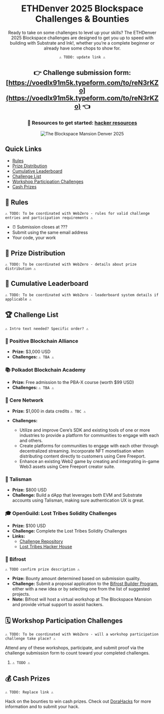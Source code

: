 <div align="center">

# ETHDenver 2025 Blockspace<br>Challenges &amp; Bounties

Ready to take on some challenges to level up your skills? The ETHDenver 2025 Blockspace challenges are designed to get you up to speed with building with Substrate and Ink!, whether you’re a complete beginner or already have some chops to show for.

`⚠️ TODO: update link ⚠️`
## 👉 Challenge submission form: [https://voedlx91m5k.typeform.com/to/reN3rKZo](https://voedlx91m5k.typeform.com/to/reN3rKZo) 👈

### 🚀 Resources to get started: [hacker resources](https://github.com/JoinWebZero/hackathons/tree/main/hacker-resources)
![The Blockspace Mansion Denver 2025](header.gif)

</div>


## Quick Links

- [Rules](#rules)
- [Prize Distribution](#prize-distribution)
- [Cumulative Leaderboard](#cumulative-leaderboard)
- [Challenge List](#challenge-list)
- [Workshop Participation Challenges](#workshop-participation-challenges)
- [Cash Prizes](#cash-prizes)


## 📌 Rules

`⚠️ TODO: To be coordinated with WebZero - rules for valid challenge entries and participation requirements ⚠️`

- ⏰ Submission closes at ???
- Submit using the same email address
- Your code, your work


## 🎁 Prize Distribution

`⚠️ TODO: To be coordinated with WebZero - details about prize distribution ⚠️`

## 💪 Cumulative Leaderboard

`⚠️ TODO: To be coordinated with WebZero - leaderboard system details if applicable ⚠️`

## 🏆 Challenge List

`⚠️ Intro text needed? Specific order? ⚠️`

### 🤝 Positive Blockchain Alliance

- **Prize:** $3,000 USD  
- **Challenges:** `⚠️ TBA ⚠️`

### 📚 Polkadot Blockchain Academy

- **Prize:** Free admission to the PBA-X course (worth $99 USD)  
- **Challenges:** `⚠️ TBA ⚠️`

### 🧠 Cere Network

- **Prize:** $1,000 in data credits `⚠️ TBC ⚠️`

- **Challenges:**
  - Utilize and improve Cere’s SDK and existing tools of one or more industries to provide a platform for communities to engage with each and others.
  - Create platforms for communities to engage with each other through decentralized streaming. Incorporate NFT monetisation when distributing content directly to customers using Cere Freeport.
  - Enhance an existing Web2 game by creating and integrating in-game Web3 assets using Cere Freeport creator suite.


### 🔮 Talisman

- **Prize:** $800 USD  
- **Challenge:** Build a dApp that leverages both EVM and Substrate accounts using Talisman, making sure authentication UX is great.

### 🎓 OpenGuild: Lost Tribes Solidity Challenges

- **Prize:** $100 USD  
- **Challenge:** Complete the Lost Tribes Solidity Challenges  
- **Links:**
  - [Challenge Repository](https://github.com/openguild-labs/lost-tribes-challenges)
  - [Lost Tribes Hacker House](https://lu.ma/losttribeshackerhouse)

### 🔗 Bifrost

`⚠️ TODO confirm prize description ⚠️`

- **Prize:** Bounty amount determined based on submission quality.  
- **Challenge:** Submit a proposal application to the [Bifrost Builder Program](https://github.com/bifrost-io/mono/tree/main/builder-program), either with a new idea or by selecting one from the list of suggested projects.  
- **Note:** Bifrost will host a virtual workshop at The Blockspace Mansion and provide virtual support to assist hackers.

## 🗓️ Workshop Participation Challenges

`⚠️ TODO: To be coordinated with WebZero - will a workshop participation challenge take place? ⚠️`

Attend any of these workshops, participate, and submit proof via the challenge submission form to count toward your completed challenges.

1. `⚠️ TODO ⚠️`

## 💰 Cash Prizes

`⚠️ TODO: Replace link ⚠️`

Hack on the bounties to win cash prizes. Check out [DoraHacks](https://dorahacks.io/) for more information and to submit your hack.

